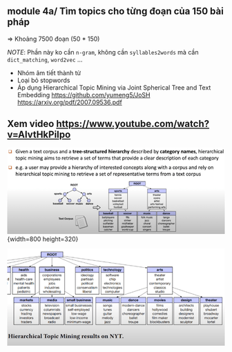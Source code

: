 ## module 4a/ Tìm topics cho từng đoạn của 150 bài pháp

=> Khoảng 7500 đoạn (50 * 150)

_NOTE_: Phần này ko cần `n-gram`, không cần `syllables2words` mà cần `dict_matching`, `word2vec` ...

* Nhóm âm tiết thành từ
* Loại bỏ stopwords
* Áp dụng Hierarchical Topic Mining via Joint Spherical Tree and Text Embedding
  https://github.com/yumeng5/JoSH
  https://arxiv.org/pdf/2007.09536.pdf

## Xem video https://www.youtube.com/watch?v=AIvtHkPiIpo

![](files/hierarchical-topic-modeling.png){width=800 height=320}

![](files/hierarchical-topic-mining.png)

